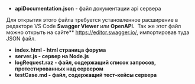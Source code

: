 - **apiDocumentation.json** - файл документации api сервера

Для открытия этого файла требуется установленное расширение в редакторе VS Code **Swagger Viewer** или **OpenAPI.**  Так же этот файл можно открыть на сайте\*\* https://editor.swagger.io/, импортировав туда JSON файл.

- **index.html - html страница форума**
- **server.js - сервер на Node.js**
- **logRequest.raz - файл, содержащий список запросов, протестированных над сервером**
- **testCase.md - файл, содержащий тест-кейсы сервера**
